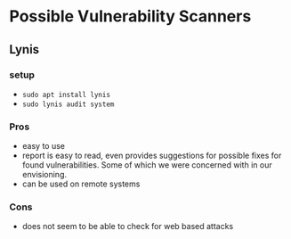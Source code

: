 # Possible Vulnerability Scanners

## Lynis 
### setup
- `sudo apt install lynis`
- `sudo lynis audit system` 

### Pros
- easy to use
- report is easy to read, even provides suggestions for possible fixes for found vulnerabilities. Some of which we were concerned with in our envisioning.
- can be used on remote systems

### Cons 
- does not seem to be able to check for web based attacks


